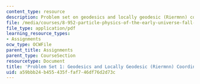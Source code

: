 ```yaml
---
content_type: resource
description: Problem set on geodesics and locally geodesic (Riermnn) coordinates.
file: /media/courses/8-952-particle-physics-of-the-early-universe-fall-2004/a59bbb24b455435ffaf746df76d2d73c_ps1.pdf
file_type: application/pdf
learning_resource_types:
- Assignments
ocw_type: OCWFile
parent_title: Assignments
parent_type: CourseSection
resourcetype: Document
title: 'Problem Set 1: Geodesics and Locally Geodesic (Riermnn) Coordinates'
uid: a59bbb24-b455-435f-faf7-46df76d2d73c
---
```

